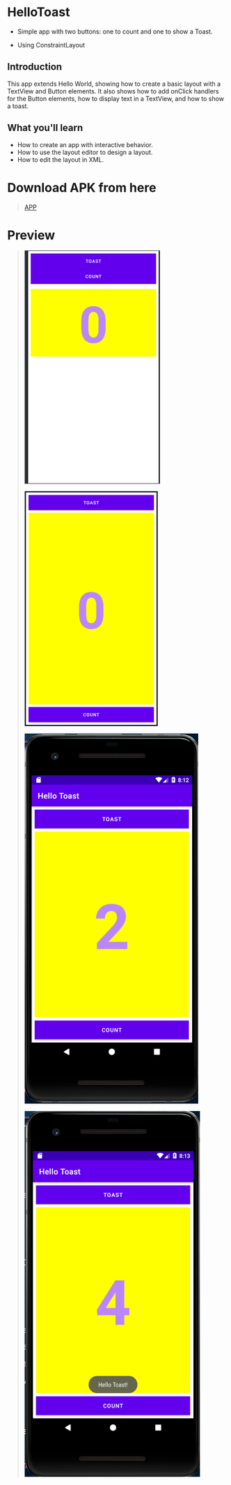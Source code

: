 # HelloToast 

* Simple app with two buttons: one to count and one to show a Toast.

* Using ConstraintLayout

## Introduction
This app extends Hello World, showing how to create a basic layout with a TextView and Button elements. It also shows how to add onClick handlers for the Button elements, how to display text in a TextView, and how to show a toast.

## What you'll learn
* How to create an app with interactive behavior.
* How to use the layout editor to design a layout.
* How to edit the layout in XML.

# Download APK from here

> [APP](https://github.com/harshitmody72/Hello_Toast/blob/master/Resources/apk/debug/app-debug.apk?raw=true)

# Preview

> ![](https://github.com/harshitmody72/Hello_Toast/blob/Assignment_5.2.A/Resources/1.png)
>
> ![](https://github.com/harshitmody72/Hello_Toast/blob/Assignment_5.2.A/Resources/2.png)
>
> ![](https://github.com/harshitmody72/Hello_Toast/blob/Assignment_5.2.A/Resources/3.png)
>
> ![](https://github.com/harshitmody72/Hello_Toast/blob/Assignment_5.2.A/Resources/4.png)
